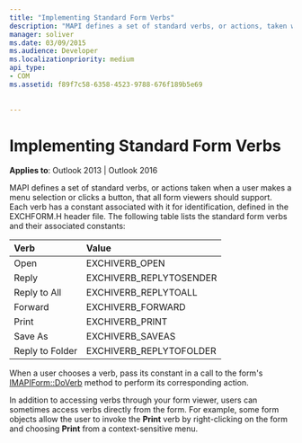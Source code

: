 ```yaml
---
title: "Implementing Standard Form Verbs"
description: "MAPI defines a set of standard verbs, or actions, taken when a user makes a menu selection or clicks a button."
manager: soliver
ms.date: 03/09/2015
ms.audience: Developer
ms.localizationpriority: medium
api_type:
- COM
ms.assetid: f89f7c58-6358-4523-9788-676f189b5e69
 
 
---
```


# Implementing Standard Form Verbs

  
  
**Applies to**: Outlook 2013 | Outlook 2016 
  
MAPI defines a set of standard verbs, or actions taken when a user makes a menu selection or clicks a button, that all form viewers should support. Each verb has a constant associated with it for identification, defined in the EXCHFORM.H header file. The following table lists the standard form verbs and their associated constants:
  
|**Verb**|**Value**|
|:-----|:-----|
|Open  <br/> |EXCHIVERB_OPEN  <br/> |
|Reply  <br/> |EXCHIVERB_REPLYTOSENDER  <br/> |
|Reply to All  <br/> |EXCHIVERB_REPLYTOALL  <br/> |
|Forward  <br/> |EXCHIVERB_FORWARD  <br/> |
|Print  <br/> |EXCHIVERB_PRINT  <br/> |
|Save As  <br/> |EXCHIVERB_SAVEAS  <br/> |
|Reply to Folder  <br/> |EXCHIVERB_REPLYTOFOLDER  <br/> |
   
When a user chooses a verb, pass its constant in a call to the form's [IMAPIForm::DoVerb](imapiform-doverb.md) method to perform its corresponding action. 
  
In addition to accessing verbs through your form viewer, users can sometimes access verbs directly from the form. For example, some form objects allow the user to invoke the **Print** verb by right-clicking on the form and choosing **Print** from a context-sensitive menu. 
  

